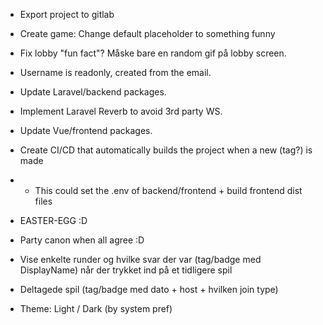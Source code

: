 - Export project to gitlab
- Create game: Change default placeholder to something funny
- Fix lobby "fun fact"? Måske bare en random gif på lobby screen.
- Username is readonly, created from the email.
- Update Laravel/backend packages.
- Implement Laravel Reverb to avoid 3rd party WS.
- Update Vue/frontend packages.
- Create CI/CD that automatically builds the project when a new (tag?) is made
- - This could set the .env of backend/frontend + build frontend dist files
- EASTER-EGG :D
- Party canon when all agree :D


- Vise enkelte runder og hvilke svar der var (tag/badge med DisplayName) når der trykket ind på et tidligere spil
- Deltagede spil (tag/badge med dato + host + hvilken join type)
- Theme: Light / Dark (by system pref)
